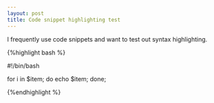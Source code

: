 ```yaml
---
layout: post
title: Code snippet highlighting test
---
```


I frequently use code snippets and want to test out syntax highlighting.

{%highlight bash %}

#!/bin/bash

for i in $item;
	do echo $item;
	done;

{%endhighlight %}
